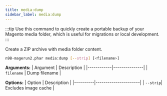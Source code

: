 ```yaml
---
title: media:dump
sidebar_label: media:dump
---
```


:::tip
Use this command to quickly create a portable backup of your Magento media folder, which is useful for migrations or local development.
:::

Create a ZIP archive with media folder content.

```sh
n98-magerun2.phar media:dump [--strip] [<filename>]
```

**Arguments:**
| Argument   | Description   |
|------------|---------------|
| `filename` | Dump filename |

**Options:**
| Option   | Description          |
|----------|----------------------|
| `--strip`| Excludes image cache |
